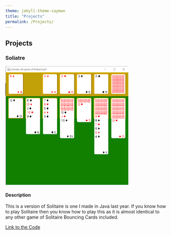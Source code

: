 ```yaml
---
theme: jekyll-theme-cayman
title: "Projects"
permalink: /Projects/
---
```


## Projects
### Soliatre

![A Screenshot of Soliatre](/Assets/Soliatre.png)

#### Description
This is a version of Solitaire is one I made in Java last year.
If you know how to play Solitaire then you know how to play this as it is almost identical to any other game of Solitaire
Bouncing Cards included.

[Link to the Code](https://github.com/SealDoGaming/Soliatre)
